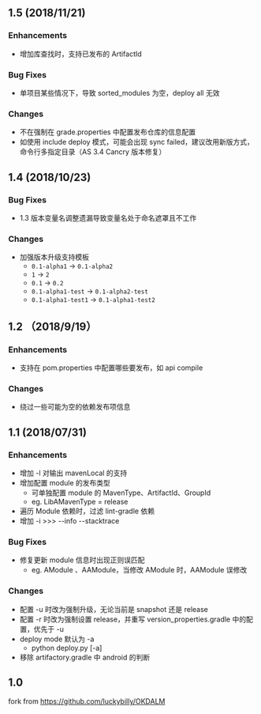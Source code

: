 ## 1.5 (2018/11/21)
### Enhancements
- 增加库查找时，支持已发布的 ArtifactId
### Bug Fixes
- 单项目某些情况下，导致 sorted_modules 为空，deploy all 无效
### Changes
- 不在强制在 grade.properties 中配置发布仓库的信息配置
- 如使用 include deploy 模式，可能会出现 sync failed，建议改用新版方式，命令行多指定目录（AS 3.4 Cancry 版本修复）

## 1.4 (2018/10/23)
### Bug Fixes
- 1.3 版本变量名调整遗漏导致变量名处于命名遮罩且不工作
### Changes
- 加强版本升级支持模板
  *  `0.1-alpha1` -> `0.1-alpha2`
  *  `1` -> `2`
  *  `0.1` -> `0.2`
  *  `0.1-alpha1-test` -> `0.1-alpha2-test`
  *  `0.1-alpha1-test1` -> `0.1-alpha1-test2`
  
## 1.2 （2018/9/19）
### Enhancements
- 支持在 pom.properties 中配置哪些要发布，如 api compile
### Changes
- 绕过一些可能为空的依赖发布项信息
  
## 1.1 (2018/07/31)
### Enhancements
- 增加 -l 对输出 mavenLocal 的支持
- 增加配置 module 的发布类型
  - 可单独配置 module 的 MavenType、ArtifactId、GroupId
  - eg. LibAMavenType = release
- 遍历 Module 依赖时，过滤 lint-gradle 依赖
- 增加 -i >>> --info --stacktrace

### Bug Fixes
- 修复更新 module 信息时出现正则误匹配
  - eg. AModule 、AAModule，当修改 AModule 时，AAModule 误修改

### Changes
- 配置 -u 时改为强制升级，无论当前是 snapshot 还是 release
- 配置 -r 时改为强制设置 release，并重写 version_properties.gradle 中的配置，优先于 -u
- deploy mode 默认为 -a
  - python deploy.py [-a]
- 移除 artifactory.gradle 中 android 的判断

## 1.0 
  fork from https://github.com/luckybilly/OKDALM 
